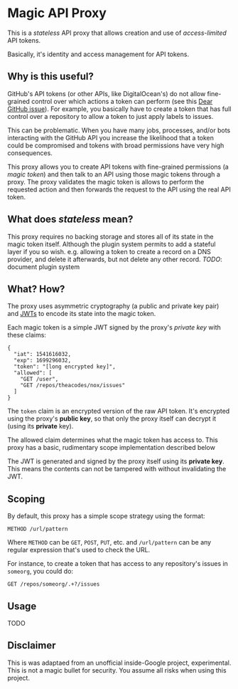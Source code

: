 # Magic API Proxy

This is a *stateless* API proxy that allows creation and use of *access-limited* API tokens.

Basically, it's identity and access management for API tokens.


## Why is this useful?

GitHub's API tokens (or other APIs, like DigitalOcean's) do not allow fine-grained control over which actions a token can perform (see this [Dear GitHub issue](https://github.com/dear-github/dear-github/issues/113)). For example, you basically have to create a token that has full control over a repository to allow a token to just apply labels to issues.

This can be problematic. When you have many jobs, processes, and/or bots interacting with the GitHub API you increase the likelihood that a token could be compromised and tokens with broad permissions have very high consequences. 

This proxy allows you to create API tokens with fine-grained permissions (a *magic token*) and then talk to an API using those magic tokens through a proxy. The proxy validates the magic token is allows to perform the requested action and then forwards the request to the API using the real API token.


## What does *stateless* mean?

This proxy requires no backing storage and stores all of its state in the magic token itself. Although the plugin system permits to add a stateful layer if you so wish. e.g. allowing a token to create a record on a DNS provider, and delete it afterwards, but not delete any other record. *TODO*: document plugin system


## What? How?

The proxy uses asymmetric cryptography (a public and private key pair) and [JWTs](https://jwt.io) to encode its state into the magic token.

Each magic token is a simple JWT signed by the proxy's *private key* with these claims:

```
{
  "iat": 1541616032,
  "exp": 1699296032,
  "token": "[long encrypted key]",
  "allowed": [
    "GET /user",
    "GET /repos/theacodes/nox/issues"
  ]
}
```

The `token` claim is an encrypted version of the raw API token. It's encrypted using the proxy's **public key**, so that only the proxy itself can decrypt it (using its **private** key).

The allowed claim determines what the magic token has access to. This proxy has a basic, rudimentary scope implementation described below

The JWT is generated and signed by the proxy itself using its **private key**. This means the contents can not be tampered with without invalidating the JWT.


## Scoping

By default, this proxy has a simple scope strategy using the format:

```
METHOD /url/pattern
```

Where `METHOD` can be `GET`, `POST`, `PUT`, etc. and `/url/pattern` can be any regular expression that's used to check the URL.

For instance, to create a token that has access to any repository's issues in `someorg`, you could do:

```
GET /repos/someorg/.+?/issues
```


## Usage

TODO


## Disclaimer

This is was adaptaed from an unofficial inside-Google project, experimental. This is not a magic bullet for security. You assume all risks when using this project.
